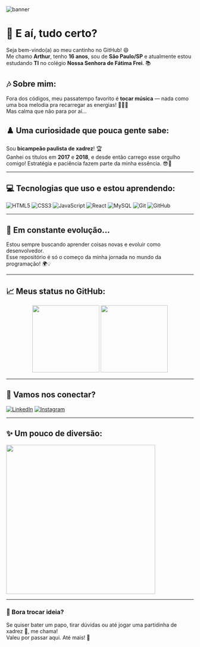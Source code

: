 <!-- Banner de boas-vindas -->
<img src="https://capsule-render.vercel.app/api?type=waving&color=0:00c3ff,100:0072ff&height=180&section=header&text=Bem-vindo(a)%20ao%20meu%20GitHub!&fontSize=30&fontColor=ffffff&animation=twinkling" alt="banner"/>

# 👋 E aí, tudo certo?

Seja bem-vindo(a) ao meu cantinho no GitHub! 😄  
Me chamo **Arthur**, tenho **16 anos**, sou de **São Paulo/SP** e atualmente estou estudando **TI** no colégio **Nossa Senhora de Fátima Frei**. 📚

## 🎶 Sobre mim:

Fora dos códigos, meu passatempo favorito é **tocar música** — nada como uma boa melodia pra recarregar as energias! 🎸🥁🎹  
Mas calma que não para por aí...

## ♟️ Uma curiosidade que pouca gente sabe:

Sou **bicampeão paulista de xadrez**! 🏆  
Ganhei os títulos em **2017** e **2018**, e desde então carrego esse orgulho comigo! Estratégia e paciência fazem parte da minha essência. 😎🧠

---

## 💻 Tecnologias que uso e estou aprendendo:

![HTML5](https://img.shields.io/badge/HTML5-E34F26?style=for-the-badge&logo=html5&logoColor=fff)
![CSS3](https://img.shields.io/badge/CSS3-1572B6?style=for-the-badge&logo=css3&logoColor=fff)
![JavaScript](https://img.shields.io/badge/JavaScript-F7DF1E?style=for-the-badge&logo=javascript&logoColor=000)
![React](https://img.shields.io/badge/React-20232A?style=for-the-badge&logo=react&logoColor=61DAFB)
![MySQL](https://img.shields.io/badge/MySQL-00758F?style=for-the-badge&logo=mysql&logoColor=fff)
![Git](https://img.shields.io/badge/Git-F05032?style=for-the-badge&logo=git&logoColor=fff)
![GitHub](https://img.shields.io/badge/GitHub-000?style=for-the-badge&logo=github&logoColor=fff)

---

## 🚀 Em constante evolução...

Estou sempre buscando aprender coisas novas e evoluir como desenvolvedor.  
Esse repositório é só o começo da minha jornada no mundo da programação! 🌍💡

---

## 📈 Meus status no GitHub:

<div align="center">
  <img height="180em" src="https://github-readme-stats.vercel.app/api?username=SeuUsuarioAqui&show_icons=true&theme=tokyonight&count_private=true" />
  <img height="180em" src="https://github-readme-stats.vercel.app/api/top-langs/?username=SeuUsuarioAqui&layout=compact&theme=tokyonight" />
</div>

---

## 📲 Vamos nos conectar?

[![LinkedIn](https://img.shields.io/badge/LinkedIn-0077B5?style=for-the-badge&logo=linkedin&logoColor=white)](https://www.linkedin.com/in/seuusuarioaqui)
[![Instagram](https://img.shields.io/badge/Instagram-E4405F?style=for-the-badge&logo=instagram&logoColor=white)](https://instagram.com/arthurheguedusch)


---

## ✨ Um pouco de diversão:

<img src="https://media.giphy.com/media/qgQUggAC3Pfv687qPC/giphy.gif" width="400"/>

---

### 🤝 Bora trocar ideia?

Se quiser bater um papo, tirar dúvidas ou até jogar uma partidinha de xadrez 👀, me chama!  
Valeu por passar aqui. Até mais! 👋
